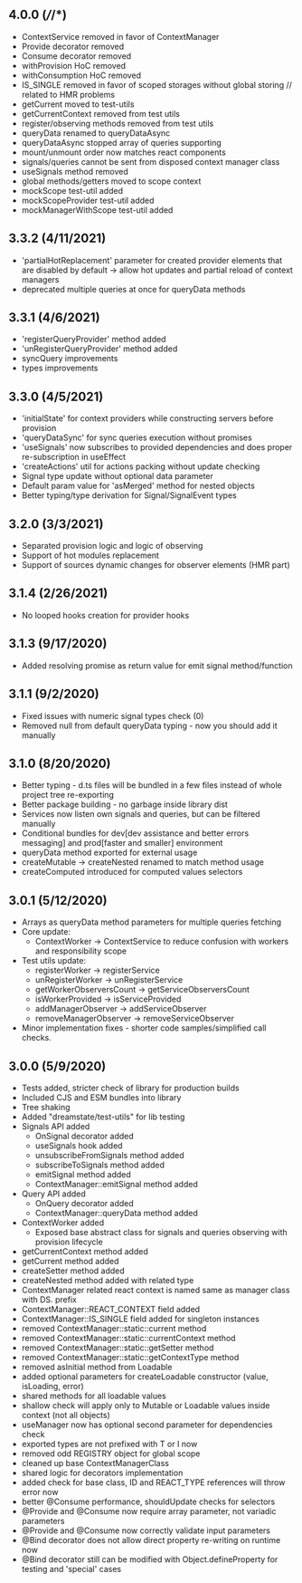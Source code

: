 ## 4.0.0 (*/*/*)
  * ContextService removed in favor of ContextManager
  * Provide decorator removed
  * Consume decorator removed
  * withProvision HoC removed
  * withConsumption HoC removed
  * IS_SINGLE removed in favor of scoped storages without global storing // related to HMR problems
  * getCurrent moved to test-utils
  * getCurrentContext removed from test utils
  * register/observing methods removed from test utils
  * queryData renamed to queryDataAsync
  * queryDataAsync stopped array of queries supporting
  * mount/unmount order now matches react components
  * signals/queries cannot be sent from disposed context manager class
  * useSignals method removed
  * global methods/getters moved to scope context
  * mockScope test-util added
  * mockScopeProvider test-util added
  * mockManagerWithScope test-util added

## 3.3.2 (4/11/2021)
  * 'partialHotReplacement' parameter for created provider elements that are disabled by default -> allow hot updates and partial reload of context managers
  * deprecated multiple queries at once for queryData methods

## 3.3.1 (4/6/2021)
  * 'registerQueryProvider' method added
  * 'unRegisterQueryProvider' method added
  * syncQuery improvements
  * types improvements

## 3.3.0 (4/5/2021)
  * 'initialState' for context providers while constructing servers before provision
  * 'queryDataSync' for sync queries execution without promises
  * 'useSignals' now subscribes to provided dependencies and does proper re-subscription in useEffect
  * 'createActions' util for actions packing without update checking
  * Signal type update without optional data parameter
  * Default param value for 'asMerged' method for nested objects
  * Better typing/type derivation for Signal/SignalEvent types

## 3.2.0 (3/3/2021)
  * Separated provision logic and logic of observing
  * Support of hot modules replacement
  * Support of sources dynamic changes for observer elements (HMR part)

## 3.1.4 (2/26/2021)
  * No looped hooks creation for provider hooks

## 3.1.3 (9/17/2020)
  * Added resolving promise as return value for emit signal method/function
  
## 3.1.1 (9/2/2020)
  * Fixed issues with numeric signal types check (0)
  * Removed null from default queryData typing - now you should add it manually

## 3.1.0 (8/20/2020)
  * Better typing - d.ts files will be bundled in a few files instead of whole project tree re-exporting
  * Better package building - no garbage inside library dist
  * Services now listen own signals and queries, but can be filtered manually
  * Conditional bundles for dev[dev assistance and better errors messaging] and prod[faster and smaller] environment
  * queryData method exported for external usage
  * createMutable -> createNested renamed to match method usage
  * createComputed introduced for computed values selectors

## 3.0.1 (5/12/2020)
  * Arrays as queryData method parameters for multiple queries fetching
  * Core update:
    * ContextWorker -> ContextService to reduce confusion with workers and responsibility scope
  * Test utils update:
    * registerWorker -> registerService
    * unRegisterWorker -> unRegisterService
    * getWorkerObserversCount -> getServiceObserversCount
    * isWorkerProvided -> isServiceProvided
    * addManagerObserver -> addServiceObserver
    * removeManagerObserver -> removeServiceObserver
  * Minor implementation fixes - shorter code samples/simplified call checks.

## 3.0.0 (5/9/2020)
  * Tests added, stricter check of library for production builds
  * Included CJS and ESM bundles into library
  * Tree shaking
  * Added "dreamstate/test-utils" for lib testing
  * Signals API added
    * OnSignal decorator added
    * useSignals hook added
    * unsubscribeFromSignals method added
    * subscribeToSignals method added 
    * emitSignal  method added
    * ContextManager::emitSignal method added
  * Query API added
    * OnQuery decorator added
    * ContextManager::queryData method added
  * ContextWorker added
    * Exposed base abstract class for signals and queries observing with provision lifecycle
  * getCurrentContext method added
  * getCurrent method added
  * createSetter method added
  * createNested method added with related type
  * ContextManager related react context is named same as manager class with DS. prefix
  * ContextManager::REACT_CONTEXT field added
  * ContextManager::IS_SINGLE field added for singleton instances
  * removed ContextManager::static::current method
  * removed ContextManager::static::currentContext method
  * removed ContextManager::static::getSetter method
  * removed ContextManager::static::getContextType method
  * removed asInitial method from Loadable
  * added optional parameters for createLoadable constructor (value, isLoading, error)
  * shared methods for all loadable values
  * shallow check will apply only to Mutable or Loadable values inside context (not all objects)
  * useManager now has optional second parameter for dependencies check
  * exported types are not prefixed with T or I now
  * removed odd REGISTRY object for global scope
  * cleaned up base ContextManagerClass
  * shared logic for decorators implementation
  * added check for base class, ID and REACT_TYPE references will throw error now
  * better @Consume performance, shouldUpdate checks for selectors
  * @Provide and @Consume now require array parameter, not variadic parameters
  * @Provide and @Consume now correctly validate input parameters
  * @Bind decorator does not allow direct property re-writing on runtime now
  * @Bind decorator still can be modified with Object.defineProperty for testing and 'special' cases
